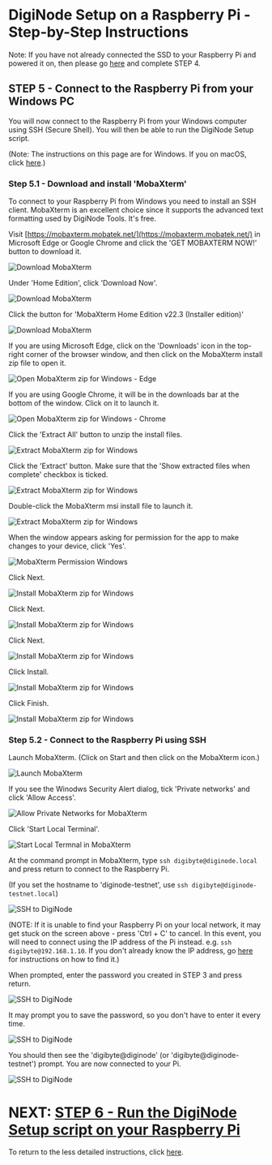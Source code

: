 # DigiNode Setup on a Raspberry Pi - Step-by-Step Instructions

Note: If you have not already connected the SSD to your Raspberry Pi and powered it on, then please go [here](/docs/rpi_setup_step4_boot_pi.md) and complete STEP 4.

## STEP 5 - Connect to the Raspberry Pi from your Windows PC

You will now connect to the Raspberry Pi from your Windows computer using SSH (Secure Shell). You will then be able to run the DigiNode Setup script.

(Note: The instructions on this page are for Windows. If you on macOS, click [here](/docs/rpi_setup_step5_ssh_in_mac.md).)

### Step 5.1 - Download and install 'MobaXterm'

To connect to your Raspberry Pi from Windows you need to install an SSH client. MobaXterm is an excellent choice since it supports the advanced text formatting used by DigiNode Tools. It's free.

Visit [https://mobaxterm.mobatek.net/](https://mobaxterm.mobatek.net/) in Microsoft Edge or Google Chrome and click the 'GET MOBAXTERM NOW!' button to download it.

![Download MobaXterm](/images/win_setup_5_1a.png)

Under 'Home Edition', click 'Download Now'.

![Download MobaXterm](/images/win_setup_5_1b.png)

Click the button for 'MobaXterm Home Edition v22.3 (Installer edition)'

![Download MobaXterm](/images/win_setup_5_1c.png)

If you are using Microsoft Edge, click on the 'Downloads' icon in the top-right corner of the browser window, and then click on the MobaXterm install zip file to open it.

![Open MobaXterm zip for Windows - Edge](/images/win_setup_5_1d_edge.png)

If you are using Google Chrome, it will be in the downloads bar at the bottom of the window. Click on it to launch it.

![Open MobaXterm zip for Windows - Chrome](/images/win_setup_5_1d_chrome.png)

Click the 'Extract All' button to unzip the install files.

![Extract MobaXterm zip for Windows](/images/win_setup_5_1e.png)

Click the 'Extract' button. Make sure that the 'Show extracted files when complete' checkbox is ticked.

![Extract MobaXterm zip for Windows](/images/win_setup_5_1f.png)

Double-click the MobaXterm msi install file to launch it.

![Extract MobaXterm zip for Windows](/images/win_setup_5_1g.png)

When the window appears asking for permission for the app to make changes to your device, click 'Yes'.

![MobaXterm Permission Windows](/images/win_setup_5_1h.jpg)

Click Next.

![Install MobaXterm zip for Windows](/images/win_setup_5_1i.png)

Click Next.

![Install MobaXterm zip for Windows](/images/win_setup_5_1j.png)

Click Next.

![Install MobaXterm zip for Windows](/images/win_setup_5_1k.png)

Click Install.

![Install MobaXterm zip for Windows](/images/win_setup_5_1l.png)

Click Finish.

![Install MobaXterm zip for Windows](/images/win_setup_5_1m.png)

### Step 5.2 - Connect to the Raspberry Pi using SSH

Launch MobaXterm. (Click on Start and then click on the MobaXterm icon.)

![Launch MobaXterm](/images/win_setup_5_2a.png)

If you see the Winodws Security Alert dialog, tick 'Private networks' and click 'Allow Access'.

![Allow Private Networks for MobaXterm](/images/win_setup_5_2b.png)

Click 'Start Local Terminal'.

![Start Local Termnal in MobaXterm](/images/win_setup_5_2c.png)

At the command prompt in MobaXterm, type ```ssh digibyte@diginode.local``` and press return to connect to the Raspberry Pi.

(If you set the hostname to 'diginode-testnet', use ```ssh digibyte@diginode-testnet.local```)

![SSH to DigiNode](/images/win_setup_5_2d.png)

(NOTE: If it is unable to find your Raspberry Pi on your local network, it may get stuck on the screen above - press 'Ctrl + C' to cancel. In this event, you will need to connect using the IP address of the Pi instead. e.g. ```ssh digibyte@192.168.1.10```. If you don't already know the IP address, go [here](/docs/rpi_setup_step5_ssh_in_win_find_ip.md) for instructions on how to find it.)

When prompted, enter the password you created in STEP 3 and press return.

![SSH to DigiNode](/images/win_setup_5_2e.png)

It may prompt you to save the password, so you don't have to enter it every time.
 
![SSH to DigiNode](/images/win_setup_5_2f.png)

You should then see the 'digibyte@diginode' (or 'digibyte@diginode-testnet') prompt. You are now connected to your Pi. 

![SSH to DigiNode](/images/win_setup_5_2g.png)

# NEXT: [STEP 6 - Run the DigiNode Setup script on your Raspberry Pi](/docs/rpi_setup_step6_run_diginode_setup.md)

To return to the less detailed instructions, click [here](/docs/rpi_setup.md).